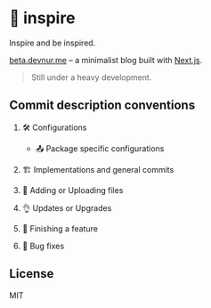 # 🚁 inspire

Inspire and be inspired.

[beta.devnur.me](https://beta.devnur.me) – a minimalist blog built with [Next.js](https://github.com/zeit/next.js).

> Still under a heavy development.

## Commit description conventions

1. 🛠 Configurations

   - 📤 Package specific configurations

2. 🏗 Implementations and general commits

3. 📃 Adding or Uploading files

4. 👌 Updates or Upgrades

5. 🎉 Finishing a feature

6. 🤞 Bug fixes

## License

MIT
